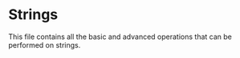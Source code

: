 # Strings
This file contains all the basic and advanced operations that can be performed on strings.
